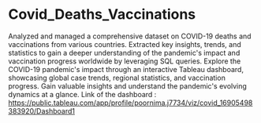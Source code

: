 # Covid_Deaths_Vaccinations
Analyzed and managed a comprehensive dataset on COVID-19 deaths and vaccinations from various countries. Extracted key insights, trends, and statistics to gain a deeper understanding of the pandemic's impact and vaccination progress worldwide by leveraging SQL queries.
Explore the COVID-19 pandemic's impact through an interactive Tableau dashboard, showcasing global case trends, regional statistics, and vaccination progress. Gain valuable insights and understand the pandemic's evolving dynamics at a glance.
Link of the dashboard : https://public.tableau.com/app/profile/poornima.j7734/viz/covid_16905498383920/Dashboard1
